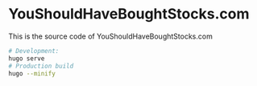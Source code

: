# YouShouldHaveBoughtStocks.com

This is the source code of YouShouldHaveBoughtStocks.com

```bash
# Development:
hugo serve
# Production build
hugo --minify
```